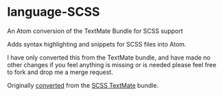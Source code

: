 language-SCSS
=============

An Atom conversion of the TextMate Bundle for SCSS support

Adds syntax highlighting and snippets for SCSS files into Atom.

I have only converted this from the TextMate bundle, and have made no other changes if you feel anything is missing or is needed please feel free to fork and drop me a merge request.

Originally [converted](http://atom.io/docs/latest/converting-a-text-mate-bundle) from the [SCSS TextMate](https://github.com/MarioRicalde/SCSS.tmbundle) bundle.
